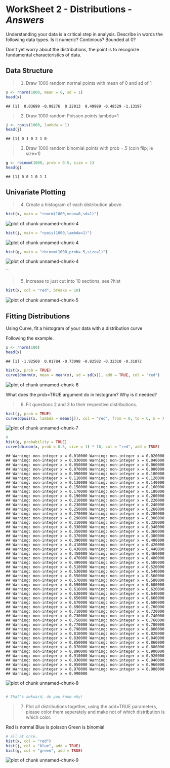 WorkSheet 2 - Distributions - *Answers*
========================================================

Understanding your data is a critical step in analysis. Describe in words the following data types. Is it numeric? Continious? Bounded at 0? 

Don't yet worry about the distributions, the point is to recognize fundamental characteristics of data.

Data Structure
-----------
> 1. Draw 1000 random normal points with mean of 0 and sd of 1


```r
x <- rnorm(1000, mean = 0, sd = 1)
head(x)
```

```
## [1]  0.03699 -0.98276  0.22013  0.49989 -0.48529 -1.13197
```


> 2. Draw 1000 random Poisson points lambda=1


```r
j <- rpois(1000, lambda = 1)
head(j)
```

```
## [1] 0 1 0 2 1 0
```


> 3. Draw 1000 random binomial points with prob =.5 (coin flip; ie size=1)


```r
g <- rbinom(1000, prob = 0.5, size = 1)
head(g)
```

```
## [1] 0 0 1 0 1 1
```


Univariate Plotting
---------

> 4. Create a histogram of each distribution above.


```r
hist(x, main = "rnorm(1000,mean=0,sd=1)")
```

![plot of chunk unnamed-chunk-4](figure/unnamed-chunk-41.png) 

```r
hist(j, main = "rpois(1000,lambda=1)")
```

![plot of chunk unnamed-chunk-4](figure/unnamed-chunk-42.png) 

```r
hist(g, main = "rbinom(1000,prob=.5,size=1)")
```

![plot of chunk unnamed-chunk-4](figure/unnamed-chunk-43.png) 

``

> 5. Increase to just cut into 10 sections, see ?hist

```r
hist(x, col = "red", breaks = 10)
```

![plot of chunk unnamed-chunk-5](figure/unnamed-chunk-5.png) 


Fitting Distributions
----------
Using Curve, fit a histogram of your data with a distribution curve

Following the example.


```r
x <- rnorm(100)
head(x)
```

```
## [1] -1.92568  0.01784 -0.73098 -0.82502 -0.32310 -0.31872
```

```r
hist(x, prob = TRUE)
curve(dnorm(x, mean = mean(x), sd = sd(x)), add = TRUE, col = "red")
```

![plot of chunk unnamed-chunk-6](figure/unnamed-chunk-6.png) 


What does the prob=TRUE argument do in histogram? Why is it needed?

> 6. Fit questions 2 and 3 to their respective distributions.


```r
hist(j, prob = TRUE)
curve(dpois(x, lambda = mean(j)), col = "red", from = 0, to = 6, n = 7, add = TRUE)
```

![plot of chunk unnamed-chunk-7](figure/unnamed-chunk-7.png) 



```r
# 
hist(g, probability = TRUE)
curve(dbinom(x, prob = 0.5, size = 1) * 10, col = "red", add = TRUE)
```

```
## Warning: non-integer x = 0.010000 Warning: non-integer x = 0.020000
## Warning: non-integer x = 0.030000 Warning: non-integer x = 0.040000
## Warning: non-integer x = 0.050000 Warning: non-integer x = 0.060000
## Warning: non-integer x = 0.070000 Warning: non-integer x = 0.080000
## Warning: non-integer x = 0.090000 Warning: non-integer x = 0.100000
## Warning: non-integer x = 0.110000 Warning: non-integer x = 0.120000
## Warning: non-integer x = 0.130000 Warning: non-integer x = 0.140000
## Warning: non-integer x = 0.150000 Warning: non-integer x = 0.160000
## Warning: non-integer x = 0.170000 Warning: non-integer x = 0.180000
## Warning: non-integer x = 0.190000 Warning: non-integer x = 0.200000
## Warning: non-integer x = 0.210000 Warning: non-integer x = 0.220000
## Warning: non-integer x = 0.230000 Warning: non-integer x = 0.240000
## Warning: non-integer x = 0.250000 Warning: non-integer x = 0.260000
## Warning: non-integer x = 0.270000 Warning: non-integer x = 0.280000
## Warning: non-integer x = 0.290000 Warning: non-integer x = 0.300000
## Warning: non-integer x = 0.310000 Warning: non-integer x = 0.320000
## Warning: non-integer x = 0.330000 Warning: non-integer x = 0.340000
## Warning: non-integer x = 0.350000 Warning: non-integer x = 0.360000
## Warning: non-integer x = 0.370000 Warning: non-integer x = 0.380000
## Warning: non-integer x = 0.390000 Warning: non-integer x = 0.400000
## Warning: non-integer x = 0.410000 Warning: non-integer x = 0.420000
## Warning: non-integer x = 0.430000 Warning: non-integer x = 0.440000
## Warning: non-integer x = 0.450000 Warning: non-integer x = 0.460000
## Warning: non-integer x = 0.470000 Warning: non-integer x = 0.480000
## Warning: non-integer x = 0.490000 Warning: non-integer x = 0.500000
## Warning: non-integer x = 0.510000 Warning: non-integer x = 0.520000
## Warning: non-integer x = 0.530000 Warning: non-integer x = 0.540000
## Warning: non-integer x = 0.550000 Warning: non-integer x = 0.560000
## Warning: non-integer x = 0.570000 Warning: non-integer x = 0.580000
## Warning: non-integer x = 0.590000 Warning: non-integer x = 0.600000
## Warning: non-integer x = 0.610000 Warning: non-integer x = 0.620000
## Warning: non-integer x = 0.630000 Warning: non-integer x = 0.640000
## Warning: non-integer x = 0.650000 Warning: non-integer x = 0.660000
## Warning: non-integer x = 0.670000 Warning: non-integer x = 0.680000
## Warning: non-integer x = 0.690000 Warning: non-integer x = 0.700000
## Warning: non-integer x = 0.710000 Warning: non-integer x = 0.720000
## Warning: non-integer x = 0.730000 Warning: non-integer x = 0.740000
## Warning: non-integer x = 0.750000 Warning: non-integer x = 0.760000
## Warning: non-integer x = 0.770000 Warning: non-integer x = 0.780000
## Warning: non-integer x = 0.790000 Warning: non-integer x = 0.800000
## Warning: non-integer x = 0.810000 Warning: non-integer x = 0.820000
## Warning: non-integer x = 0.830000 Warning: non-integer x = 0.840000
## Warning: non-integer x = 0.850000 Warning: non-integer x = 0.860000
## Warning: non-integer x = 0.870000 Warning: non-integer x = 0.880000
## Warning: non-integer x = 0.890000 Warning: non-integer x = 0.900000
## Warning: non-integer x = 0.910000 Warning: non-integer x = 0.920000
## Warning: non-integer x = 0.930000 Warning: non-integer x = 0.940000
## Warning: non-integer x = 0.950000 Warning: non-integer x = 0.960000
## Warning: non-integer x = 0.970000 Warning: non-integer x = 0.980000
## Warning: non-integer x = 0.990000
```

![plot of chunk unnamed-chunk-8](figure/unnamed-chunk-8.png) 

```r

# That's awkward, do you know why!
```



> 7. Plot all distributions together, using the add=TRUE parameters, please color them seperately and make not of which distribution is which color. 

Red is normal
Blue is poisson
Green is binomial


```r
# all at once,
hist(x, col = "red")
hist(j, col = "blue", add = TRUE)
hist(g, col = "green", add = TRUE)
```

![plot of chunk unnamed-chunk-9](figure/unnamed-chunk-9.png) 


